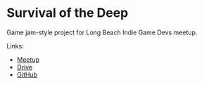 # Survival of the Deep

Game jam-style project for Long Beach Indie Game Devs meetup.

Links:

* [Meetup](https://www.meetup.com/Long-Beach-Indie-Game-Devs/)
* [Drive](https://drive.google.com/drive/folders/12MXc1stNVQgGP6oiDSUNueXlw84uN6V_?usp=sharing)
* [GitHub](https://github.com/long-beach-indie-game-devs)